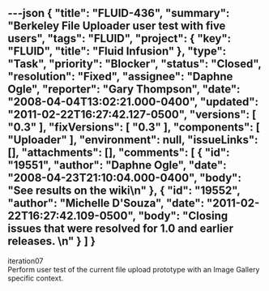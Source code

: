 ---json
{
  "title": "FLUID-436",
  "summary": "Berkeley File Uploader user test with five users",
  "tags": "FLUID",
  "project": {
    "key": "FLUID",
    "title": "Fluid Infusion"
  },
  "type": "Task",
  "priority": "Blocker",
  "status": "Closed",
  "resolution": "Fixed",
  "assignee": "Daphne Ogle",
  "reporter": "Gary Thompson",
  "date": "2008-04-04T13:02:21.000-0400",
  "updated": "2011-02-22T16:27:42.127-0500",
  "versions": [
    "0.3"
  ],
  "fixVersions": [
    "0.3"
  ],
  "components": [
    "Uploader"
  ],
  "environment": null,
  "issueLinks": [],
  "attachments": [],
  "comments": [
    {
      "id": "19551",
      "author": "Daphne Ogle",
      "date": "2008-04-23T21:10:04.000-0400",
      "body": "See results on the wiki\n"
    },
    {
      "id": "19552",
      "author": "Michelle D'Souza",
      "date": "2011-02-22T16:27:42.109-0500",
      "body": "Closing issues that were resolved for 1.0 and earlier releases.&#x20;\n"
    }
  ]
}
---
iteration07\
Perform user test of the current file upload prototype with an Image Gallery specific context.

        